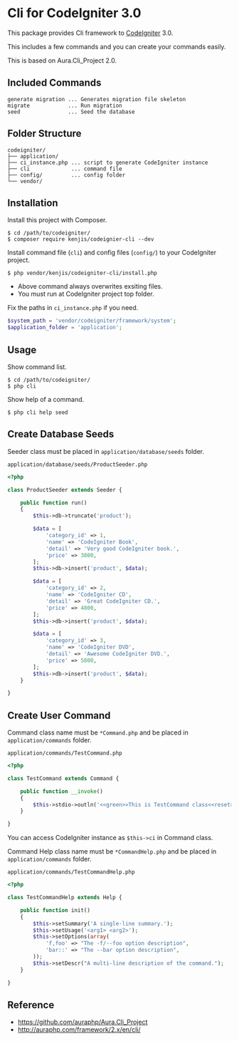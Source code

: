 # Cli for CodeIgniter 3.0

This package provides Cli framework to [CodeIgniter](https://github.com/bcit-ci/CodeIgniter) 3.0.

This includes a few commands and you can create your commands easily.

This is based on Aura.Cli_Project 2.0.

## Included Commands

~~~
generate migration ... Generates migration file skeleton
migrate            ... Run migration
seed               ... Seed the database
~~~

## Folder Structure

```
codeigniter/
├── application/
├── ci_instance.php ... script to generate CodeIgniter instance
├── cli             ... command file
├── config/         ... config folder
└── vendor/
```

## Installation

Install this project with Composer.

~~~
$ cd /path/to/codeigniter/
$ composer require kenjis/codeignier-cli --dev
~~~

Install command file (`cli`) and config files (`config/`) to your CodeIgniter project.

~~~
$ php vendor/kenjis/codeigniter-cli/install.php
~~~

* Above command always overwrites exsiting files.
* You must run at CodeIgniter project top folder.

Fix the paths in `ci_instance.php` if you need.

~~~php
$system_path = 'vendor/codeigniter/framework/system';
$application_folder = 'application';
~~~

## Usage

Show command list.

~~~
$ cd /path/to/codeigniter/
$ php cli
~~~

Show help of a command.

~~~
$ php cli help seed
~~~

## Create Database Seeds

Seeder class must be placed in `application/database/seeds` folder.

`application/database/seeds/ProductSeeder.php`
~~~php
<?php

class ProductSeeder extends Seeder {

	public function run()
	{
		$this->db->truncate('product');

		$data = [
			'category_id' => 1,
			'name' => 'CodeIgniter Book',
			'detail' => 'Very good CodeIgniter book.',
			'price' => 3800,
		];
		$this->db->insert('product', $data);

		$data = [
			'category_id' => 2,
			'name' => 'CodeIgniter CD',
			'detail' => 'Great CodeIgniter CD.',
			'price' => 4800,
		];
		$this->db->insert('product', $data);

		$data = [
			'category_id' => 3,
			'name' => 'CodeIgniter DVD',
			'detail' => 'Awesome CodeIgniter DVD.',
			'price' => 5800,
		];
		$this->db->insert('product', $data);
	}

}
~~~

## Create User Command

Command class name must be `*Command.php` and be placed in `application/commands` folder.

`application/commands/TestCommand.php`
~~~php
<?php

class TestCommand extends Command {

	public function __invoke()
	{
		$this->stdio->outln('<<green>>This is TestCommand class<<reset>>');
	}

}
~~~

You can access CodeIgniter instance as `$this->ci` in Command class.

Command Help class name must be `*CommandHelp.php` and be placed in `application/commands` folder.

`application/commands/TestCommandHelp.php`
~~~php
<?php

class TestCommandHelp extends Help {

	public function init()
	{
		$this->setSummary('A single-line summary.');
		$this->setUsage('<arg1> <arg2>');
		$this->setOptions(array(
			'f,foo' => "The -f/--foo option description",
			'bar::' => "The --bar option description",
		));
		$this->setDescr("A multi-line description of the command.");
	}

}
~~~

## Reference

* https://github.com/auraphp/Aura.Cli_Project
* http://auraphp.com/framework/2.x/en/cli/
